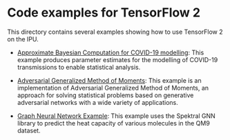 # Code examples for TensorFlow 2

This directory contains several examples showing how to use TensorFlow 2 on the IPU.

- [Approximate Bayesian Computation for COVID-19 modelling](abc_covid_19): This example produces parameter estimates for the modelling of COVID-19 transmissions to enable statistical analysis.

- [Adversarial Generalized Method of Moments](adversarial_generalized_method_of_moments): This example is an implementation of Adversarial Generalized Method of Moments, an approach for solving statistical problems based on generative adversarial networks with a wide variety of applications.

- [Graph Neural Network Example](gnn): This example uses the Spektral GNN library to predict the heat capacity of various molecules in the QM9 dataset.

